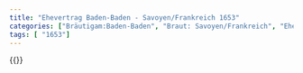 ```yaml
---
title: "Ehevertrag Baden-Baden - Savoyen/Frankreich 1653"
categories: ["Bräutigam:Baden-Baden", "Braut: Savoyen/Frankreich", "Eheschließung vollzogen?:Ja", "verschiedenkonfessionelle Ehe?:Nein", "Dynastie Bräutigam:Zähringer", "Akteur Bräutigam:Zähringen", "Akteur Braut:Savoyen", "Textbezug?:nein", "Ständisch?:nein", "Ratifikation?:ja", "Sonstiges?:nein", "Bräutigam:Baden-Baden", "Braut: Savoyen/Frankreich"]
tags: [ "1653"]
---
```

<!--more-->
{{<v37>}}